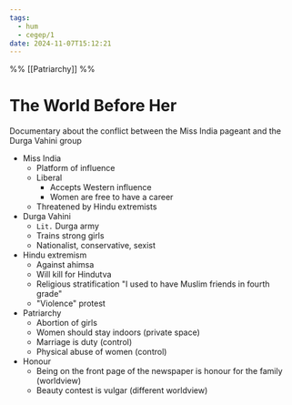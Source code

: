```yaml
---
tags:
  - hum
  - cegep/1
date: 2024-11-07T15:12:21
---
```


%% [[Patriarchy]] %%

# The World Before Her

Documentary about the conflict between the Miss India pageant and the Durga Vahini group

- Miss India
	- Platform of influence
	- Liberal
		- Accepts Western influence
		- Women are free to have a career
	- Threatened by Hindu extremists
- Durga Vahini
	- `Lit.` Durga army
	- Trains strong girls
	- Nationalist, conservative, sexist
- Hindu extremism
	- Against ahimsa
	- Will kill for Hindutva
	- Religious stratification "I used to have Muslim friends in fourth grade"
	- "Violence" protest
- Patriarchy
	- Abortion of girls
	- Women should stay indoors (private space)
	- Marriage is duty (control)
	- Physical abuse of women (control)
- Honour
	- Being on the front page of the newspaper is honour for the family (worldview)
	- Beauty contest is vulgar (different worldview)
